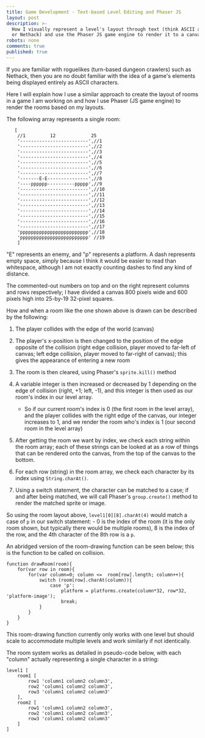 ```yaml
---
title: Game Development - Text-based Level Editing and Phaser JS
layout: post
description: >-
  How I visually represent a level's layout through text (think ASCII art
  or Nethack) and use the Phaser JS game engine to render it to a canvas.
robots: none
comments: true
published: true
---
```

<style>
    code:first-of-type {
        border-style: none;
    }
</style>


If you are familiar with roguelikes (turn-based dungeon crawlers) such as Nethack, then you are no doubt familiar with the idea of a game's elements being displayed entirely as ASCII characters.  

Here I will explain how I use a similar approach to create the layout of rooms in a game I am working on and how I use Phaser (JS game engine) to render the rooms based on my layouts.

The following array represents a single room: 

```
   [
    //1         12             25
    '-------------------------',//1
    '-------------------------',//2
    '-------------------------',//3
    '-------------------------',//4
    '-------------------------',//5
    '-------------------------',//6
    '-------------------------',//7
    '-------E-E---------------',//8
    '----pppppp----------ppppp',//9
    '-------------------------',//10
    '-------------------------',//11
    '-------------------------',//12
    '-------------------------',//13
    '-------------------------',//14
    '-------------------------',//15
    '-------------------------',//16
    '-------------------------',//17
    'ppppppppppppppppppppppppp',//18
    'ppppppppppppppppppppppppp' //19
    ]
```  

"E" represents an enemy, and "p" represents a platform. A dash represents empty space, simply because I think it would be easier to read than whitespace, although I am not exactly counting dashes to find any kind of distance.  

The commented-out numbers on top and on the right represent columns and rows respectively; I have divided a canvas 800 pixels wide and 600 pixels high into 25-by-19 32-pixel squares.  

How and when a room like the one shown above is drawn can be described by the following:  
1. The player collides with the edge of the world (canvas)  

1. The player's x-position is then changed to the position of the edge opposite of the collision (right edge collision, player moved to far-left of canvas; left edge collision, player moved to far-right of canvas); this gives the appearance of entering a new room  

1. The room is then cleared, using Phaser's `sprite.kill()` method  

1. A variable integer is then increased or decreased by 1 depending on the edge of collision (right, +1; left, -1), and this integer is then used as our room's index in our level array.
	- So if our current room's index is 0 (the first room in the level array), and the player collides with the right edge of the canvas, our integer increases to 1, and we render the room who's index is 1 (our second room in the level array)  

1. After getting the room we want by index, we check each string within the room array; each of these strings can be looked at as a row of things that can be rendered onto the canvas, from the top of the canvas to the bottom.  

1. For each row (string) in the room array, we check each character by its index using `String.charAt()`.  

1. Using a switch statement, the character can be matched to a case; if and after being matched, we will call Phaser's `group.create()` method to render the matched sprite or image.  


So using the room layout above, `level1[0][8].charAt(4)` would match a case of `p` in our switch statement:
	- 0 is the index of the room (it is the only room shown, but typically there would be multiple rooms), 8 is the index of the row, and the 4th character of the 8th row is a `p`.  

An abridged version of the room-drawing function can be seen below; this is the function to be called on collision.

```
function drawRoom(room){
    for(var row in room){
        for(var column=0; column <=  room[row].length; column++){
            switch (room[row].charAt(column)){
                case 'p':
                    platform = platforms.create(column*32, row*32, 'platform-image');
                    break;
            }
        }
    }
}
```  
This room-drawing function currently only works with one level but should scale to accommodate multiple levels and work similarly if not identically. 

The room system works as detailed in pseudo-code below, with each "column" actually representing a single character in a string:  

```
level1 [
	room1 [ 
		row1 'column1 column2 column3',
		row2 'column1 column2 column3',
		row3 'column1 column2 column3'
	],
	room2 [ 
		row1 'column1 column2 column3',
		row2 'column1 column2 column3',
		row3 'column1 column2 column3'
	]
]
```
